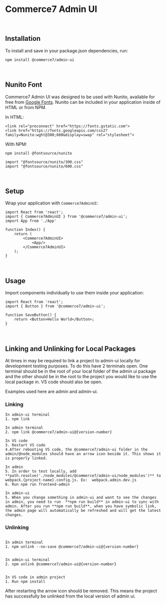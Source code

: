# Commerce7 Admin UI

<br />

## Installation

To install and save in your package.json dependencies, run:

```
npm install @commerce7/admin-ui
```

<br />

## Nunito Font

Commerce7 Admin UI was designed to be used with Nunito, available for free from <a href='https://fonts.google.com/specimen/Nunito' target='_blank'>Google Fonts</a>. Nunito can be included in your application inside of HTML or from NPM.

In HTML:

```
<link rel="preconnect" href="https://fonts.gstatic.com">
<link href="https://fonts.googleapis.com/css2?family=Nunito:wght@300;600&display=swap" rel="stylesheet">
```

With NPM:

```
npm install @fontsource/nunito
```

```
import "@fontsource/nunito/300.css"
import "@fontsource/nunito/600.css"
```

<br />

## Setup

Wrap your application with `Commerce7AdminUI`:

```
import React from 'react';
import { Commerce7AdminUI } from '@commerce7/admin-ui';
import App from './App'

function Index() {
    return (
        <Commerce7AdminUI>
            <App/>
        </Commerce7AdminUI>
    );
}
```

<br />

## Usage

Import components individually to use them inside your application:

```
import React from 'react';
import { Button } from '@commerce7/admin-ui';

function SaveButton() {
    return <Button>Hello World</Button>;
}
```

<br />

## Linking and Unlinking for Local Packages

At times in may be required to link a project to admin-ui locally for development testing purposes. To do this have 2 terminals open. One terminal should be in the root of your local folder of the admin ui package and the other should be in the root to the project you would like to use the local package in. VS code should also be open.

Examples used here are admin and admin-ui.

### Linking

```
In admin-ui terminal
1. npm link
```

```
In admin terminal
2. npm link @commerce7/admin-ui@{version-number}
```

```
In VS code
3. Restart VS code
4.After rebooting VS code, the @commerce7/admin-ui folder in the admin/@node_modules should have an arrow icon beside it. This shows it is properly linked.
```

```
In admin
5. In order to test locally, add **path.resolve('./node_modules/@commerce7/admin-ui/node_modules')** to webpack.{project-name}.config.js. Ex:  webpack.admin.dev.js
6. Run npm run frontend-admin
```

```
In admin-ui
5. When you change something in admin-ui and want to see the changes in admin, you need to run  **npm run build** in admin-ui to sync with admin. After you run **npm run build**, when you have symbolic link, the admin page will automatically be refreshed and will get the latest changes.
```

### Unlinking

```

In admin terminal
1. npm unlink --no-save @commerce7/admin-ui@{version-number}

```

```

In admin-ui terminal
2. npm unlink @commerce7/admin-ui@{version-number}

```

```

In VS code in admin project
1. Run npm install
```

After restarting the arrow icon should be removed. This means the project has successfully be unlinked from the local version of admin ui.
